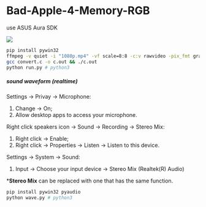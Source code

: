 # Bad-Apple-4-Memory-RGB

use ASUS Aura SDK

![](out.gif)

```sh
pip install pywin32
ffmpeg -v quiet -i "1080p.mp4" -vf scale=8:8 -c:v rawvideo -pix_fmt gray -f rawvideo - > 1.bin
gcc convert.c -o c.out && ./c.out
python run.py # python3
```

##### sound waveform (realtime)

Settings -> Privay -> Microphone:
1. Change -> On;
2. Allow desktop apps to access your microphone.

Right click speakers icon -> Sound -> Recording -> Stereo Mix:
1. Right click -> Enable;
2. Right click -> Properties -> Listen -> Listen to this device.

Settings -> System -> Sound:
1. Input -> Choose your input device -> Stereo Mix (Realtek(R) Audio)

***Stereo Mix** can be replaced with one that has the same function.

```sh
pip install pywin32 pyaudio
python wave.py # python3
```
